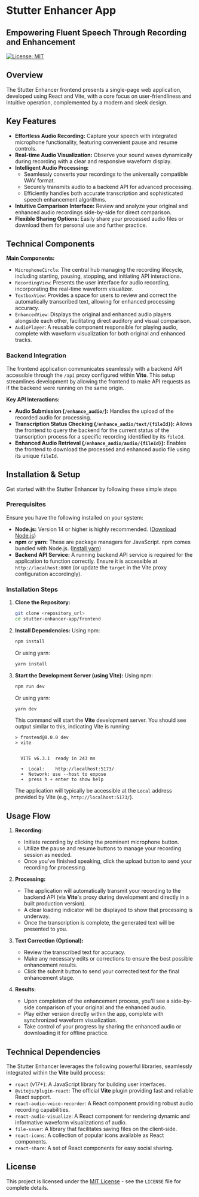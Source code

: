 # Stutter Enhancer App

## Empowering Fluent Speech Through Recording and Enhancement

[![License: MIT](https://img.shields.io/badge/License-MIT-yellow.svg)](https://opensource.org/licenses/MIT)

## Overview

The Stutter Enhancer frontend presents a single-page web application, developed using React and Vite, with a core focus on user-friendliness and intuitive operation, complemented by a modern and sleek design.


## Key Features

* **Effortless Audio Recording:** Capture your speech with integrated microphone functionality, featuring convenient pause and resume controls.
* **Real-time Audio Visualization:** Observe your sound waves dynamically during recording with a clear and responsive waveform display.
* **Intelligent Audio Processing:**
    * Seamlessly converts your recordings to the universally compatible WAV format.
    * Securely transmits audio to a backend API for advanced processing.
    * Efficiently handles both accurate transcription and sophisticated speech enhancement algorithms.
* **Intuitive Comparison Interface:** Review and analyze your original and enhanced audio recordings side-by-side for direct comparison.
* **Flexible Sharing Options:** Easily share your processed audio files or download them for personal use and further practice.

## Technical Components


**Main Components:**

* `MicrophoneCircle`: The central hub managing the recording lifecycle, including starting, pausing, stopping, and initiating API interactions.
* `RecordingView`: Presents the user interface for audio recording, incorporating the real-time waveform visualizer.
* `TextboxView`: Provides a space for users to review and correct the automatically transcribed text, allowing for enhanced processing accuracy.
* `EnhancedView`: Displays the original and enhanced audio players alongside each other, facilitating direct auditory and visual comparison.
* `AudioPlayer`: A reusable component responsible for playing audio, complete with waveform visualization for both original and enhanced tracks.

### Backend Integration

The frontend application communicates seamlessly with a backend API accessible through the `/api` proxy configured within **Vite**. This setup streamlines development by allowing the frontend to make API requests as if the backend were running on the same origin.

**Key API Interactions:**

* **Audio Submission (`/enhance_audio/`):** Handles the upload of the recorded audio for processing.
* **Transcription Status Checking (`/enhance_audio/text/{fileId}`):** Allows the frontend to query the backend for the current status of the transcription process for a specific recording identified by its `fileId`.
* **Enhanced Audio Retrieval (`/enhance_audio/audio/{fileId}`):** Enables the frontend to download the processed and enhanced audio file using its unique `fileId`.

## Installation & Setup

Get started with the Stutter Enhancer by following these simple steps

### Prerequisites

Ensure you have the following installed on your system:

* **Node.js:** Version 14 or higher is highly recommended. ([Download Node.js](https://nodejs.org/))
* **npm** or **yarn:** These are package managers for JavaScript. npm comes bundled with Node.js. ([Install yarn](https://yarnpkg.com/getting-started/install))
* **Backend API Service:** A running backend API service is required for the application to function correctly. Ensure it is accessible at `http://localhost:8000` (or update the `target` in the Vite proxy configuration accordingly).

### Installation Steps

1.  **Clone the Repository:**

    ```bash
    git clone <repository_url>
    cd stutter-enhancer-app/frontend
    ```

2.  **Install Dependencies:**
    Using npm:

    ```bash
    npm install
    ```

    Or using yarn:

    ```bash
    yarn install
    ```

3.  **Start the Development Server (using Vite):**
    Using npm:

    ```bash
    npm run dev
    ```

    Or using yarn:

    ```bash
    yarn dev
    ```

    This command will start the **Vite** development server. You should see output similar to this, indicating Vite is running:

    ```
    > frontend@0.0.0 dev
    > vite


      VITE v6.3.1  ready in 243 ms

      ➜  Local:    http://localhost:5173/
      ➜  Network: use --host to expose
      ➜  press h + enter to show help
    ```

    The application will typically be accessible at the `Local` address provided by Vite (e.g., `http://localhost:5173/`).

## Usage Flow

1.  **Recording:**
    * Initiate recording by clicking the prominent microphone button.
    * Utilize the pause and resume buttons to manage your recording session as needed.
    * Once you've finished speaking, click the upload button to send your recording for processing.

2.  **Processing:**
    * The application will automatically transmit your recording to the backend API (via **Vite**'s proxy during development and directly in a built production version).
    * A clear loading indicator will be displayed to show that processing is underway.
    * Once the transcription is complete, the generated text will be presented to you.

3.  **Text Correction (Optional):**
    * Review the transcribed text for accuracy.
    * Make any necessary edits or corrections to ensure the best possible enhancement results.
    * Click the submit button to send your corrected text for the final enhancement stage.

4.  **Results:**
    * Upon completion of the enhancement process, you'll see a side-by-side comparison of your original and the enhanced audio.
    * Play either version directly within the app, complete with synchronized waveform visualization.
    * Take control of your progress by sharing the enhanced audio or downloading it for offline practice.

## Technical Dependencies

The Stutter Enhancer leverages the following powerful libraries, seamlessly integrated within the **Vite** build process:

* `react` (v17+): A JavaScript library for building user interfaces.
* `@vitejs/plugin-react`: The official **Vite** plugin providing fast and reliable React support.
* `react-audio-voice-recorder`: A React component providing robust audio recording capabilities.
* `react-audio-visualize`: A React component for rendering dynamic and informative waveform visualizations of audio.
* `file-saver`: A library that facilitates saving files on the client-side.
* `react-icons`: A collection of popular icons available as React components.
* `react-share`: A set of React components for easy social sharing.

## License

This project is licensed under the [MIT License](https://opensource.org/licenses/MIT) - see the `LICENSE` file for complete details.
